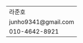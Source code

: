 <table>
<tr>
    <td>라준호</td>
</tr>
<tr>
    <td>junho9341@gmail.com</td>
</tr>
<tr>
    <td>010-4642-8921</td>
</tr>
</table>

